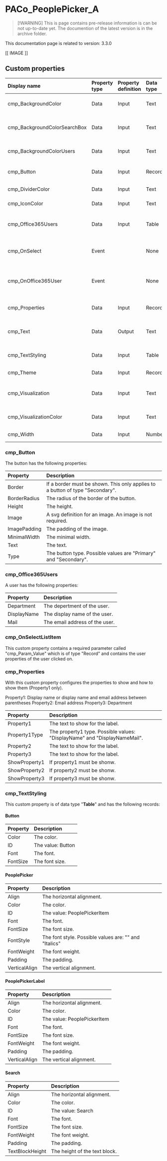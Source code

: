 # PACo_PeoplePicker_A

>  [!WARNING]
> This is page contains pre-release information is can be not up-to-date yet. The documention of the latest version is in the archive folder.

This documentation page is related to version: 3.3.0

[[ IMAGE ]]

## Custom properties

| Display name | Property type | Property definition | Data type | Description | Memo
| :--- | :--- | :--- | :--- | :--- | :--- |
| cmp_BackgroundColor | Data | Input | Text | The color of the background. | |
| cmp_BackgroundColorSearchBox | Data | Input | Text | The color of the search box background. | |
| cmp_BackgroundColorUsers | Data | Input | Text | The color of the users background. | |
| cmp_Button | Data | Input | Record | The button at the bottom of the panel. | See the documention about cmp_Button below. |
| cmp_DividerColor | Data | Input | Text | The color of the divider. | |
| cmp_IconColor | Data | Input | Text | The color of the icons. | |
| cmp_Office365Users | Data | Input | Table | The users to show. | See the documention about cmp_Office365Users below. |
| cmp_OnSelect | Event | | None | The event fired when the button is clicked on. | |
| cmp_OnOffice365User | Event | | None | The event fired when an Office 365 user is clicked on. | See the documention about cmp_OnOffice365User below. |
| cmp_Properties | Data | Input | Record | The properties configuration.| See the documention about cmp_Properties below. |
| cmp_Text | Data | Output | Text | Contains the text typed into the search box. | |
| cmp_TextStyling | Data | Input | Table | Text properties. | See the documention about cmp_TextStyling below. |
| cmp_Theme | Data | Input | Record | The theme. | See the documention on theming. |
| cmp_Visualization | Data | Input | Text | The visualization. | See the documention of PACo canvas component PACo_Visualization_A. |
| cmp_VisualizationColor | Data | Input | Text | The color of the visualization. | |
| cmp_Width | Data | Input | Number | The width of the panel. | |

### cmp_Button
The button has the following properties:

| Property | Description |
| :--- | :--- |
| Border | If a border must be shown. This only applies to a button of type "Secondary". |
| BorderRadius | The radius of the border of the button. |
| Height | The height.|
| Image | A svg definition for an image. An image is not required. |
| ImagePadding | The padding of the image. |
| MinimalWidth | The minimal width. |
| Text | The text. |
| Type | The button type. Possible values are "Primary" and "Secondary". |

### cmp_Office365Users
A user has the following properties:

| Property | Description |
| :--- | :--- |
| Department | The depertment of the user. |
| DisplayName | The display name of the user. |
| Mail | The email address of the user. |

### cmp_OnSelectListItem
This custom property contains a required parameter called "cmp_Param_Value" which is of type "Record" and contains the user properties of the user clicked on.

### cmp_Properties
With this custom property configures the properties to show and how to show them (Property1 only).

Property1: Display name or display name and email address between parentheses
Property2: Email address
Property3: Department

| Property | Description |
| :--- | :--- |
| Property1 | The text to show for the label. |
| Property1Type | The property1 type. Possible values: "DisplayName" and "DisplayNameMail". |
| Property2 | The text to show for the label. |
| Property3 | The text to show for the label. |
| ShowProperty1 | If property1 must be shonw. |
| ShowProperty2 | If property2 must be shonw. |
| ShowProperty3 | If property3 must be shonw. |

### cmp_TextStyling
This custom property is of data type "**Table**" and has the following records:

#### Button

| Property | Description |
| :--- | :--- |
| Color | The color. |
| ID | The value: Button |
| Font | The font. |
| FontSize | The font size. |

#### PeoplePicker

| Property | Description |
| :--- | :--- |
| Align | The horizontal alignment. |
| Color | The color. |
| ID | The value: PeoplePickerItem |
| Font | The font. |
| FontSize | The font size. |
| FontStyle | The font style. Possible values are: "" and "Italics" |
| FontWeight | The font weight. |
| Padding | The padding. |
| VerticalAlign | The vertical alignment. |

#### PeoplePickerLabel

| Property | Description |
| :--- | :--- |
| Align | The horizontal alignment. |
| Color | The color. |
| ID | The value: PeoplePickerItem |
| Font | The font. |
| FontSize | The font size. |
| FontWeight | The font weight. |
| Padding | The padding. |
| VerticalAlign | The vertical alignment. |

#### Search

| Property | Description |
| :--- | :--- |
| Align | The horizontal alignment. |
| Color | The color. |
| ID | The value: Search |
| Font | The font. |
| FontSize | The font size. |
| FontWeight | The font weight. |
| Padding | The padding. |
| TextBlockHeight | The height of the text block. |
